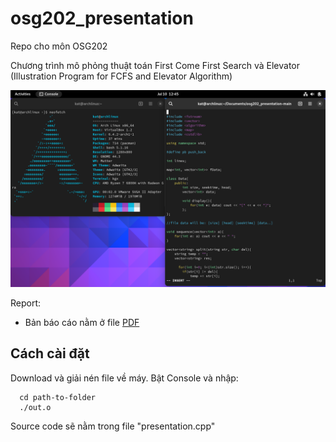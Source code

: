 # osg202_presentation
Repo cho môn OSG202

Chương trình mô phỏng thuật toán First Come First Search và Elevator
(Illustration Program for FCFS and Elevator Algorithm)

![Cover](osg202/images/archlinux.png)

Report:
  - Bản báo cáo nằm ở file [PDF](osg202.pdf)

## Cách cài đặt
Download và giải nén file về máy.
Bật Console và nhập:

```
  cd path-to-folder
  ./out.o
```

Source code sẽ nằm trong file "presentation.cpp"
